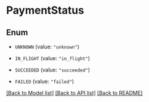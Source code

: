 # PaymentStatus

## Enum


* `UNKNOWN` (value: `"unknown"`)

* `IN_FLIGHT` (value: `"in_flight"`)

* `SUCCEEDED` (value: `"succeeded"`)

* `FAILED` (value: `"failed"`)


[[Back to Model list]](../README.md#documentation-for-models) [[Back to API list]](../README.md#documentation-for-api-endpoints) [[Back to README]](../README.md)


